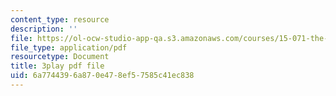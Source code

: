 ```yaml
---
content_type: resource
description: ''
file: https://ol-ocw-studio-app-qa.s3.amazonaws.com/courses/15-071-the-analytics-edge-spring-2017/6a7744396a870e478ef57585c41ec838_8T248H2ax8c.pdf
file_type: application/pdf
resourcetype: Document
title: 3play pdf file
uid: 6a774439-6a87-0e47-8ef5-7585c41ec838
---
```

